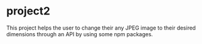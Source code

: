 # project2
  This project helps the user to change their any JPEG image to their desired dimensions through an 
  API by using some npm packages.
